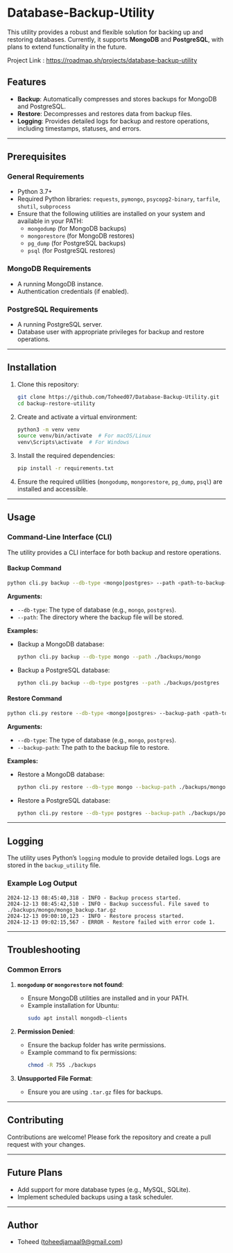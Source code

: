 # Database-Backup-Utility

This utility provides a robust and flexible solution for backing up and restoring databases. Currently, it supports **MongoDB** and **PostgreSQL**, with plans to extend functionality in the future.

Project Link : https://roadmap.sh/projects/database-backup-utility

## Features
- **Backup**: Automatically compresses and stores backups for MongoDB and PostgreSQL.
- **Restore**: Decompresses and restores data from backup files.
- **Logging**: Provides detailed logs for backup and restore operations, including timestamps, statuses, and errors.

---

## Prerequisites

### General Requirements
- Python 3.7+
- Required Python libraries: `requests`, `pymongo`, `psycopg2-binary`, `tarfile`, `shutil`, `subprocess`
- Ensure that the following utilities are installed on your system and available in your PATH:
  - `mongodump` (for MongoDB backups)
  - `mongorestore` (for MongoDB restores)
  - `pg_dump` (for PostgreSQL backups)
  - `psql` (for PostgreSQL restores)

### MongoDB Requirements
- A running MongoDB instance.
- Authentication credentials (if enabled).

### PostgreSQL Requirements
- A running PostgreSQL server.
- Database user with appropriate privileges for backup and restore operations.

---

## Installation
1. Clone this repository:
    ```bash
    git clone https://github.com/Toheed07/Database-Backup-Utility.git
    cd backup-restore-utility
    ```

2. Create and activate a virtual environment:
    ```bash
    python3 -m venv venv
    source venv/bin/activate  # For macOS/Linux
    venv\Scripts\activate  # For Windows
    ```

3. Install the required dependencies:
    ```bash
    pip install -r requirements.txt
    ```

4. Ensure the required utilities (`mongodump`, `mongorestore`, `pg_dump`, `psql`) are installed and accessible.

---

## Usage
### Command-Line Interface (CLI)
The utility provides a CLI interface for both backup and restore operations.

#### Backup Command
```bash
python cli.py backup --db-type <mongo|postgres> --path <path-to-backup-folder>
```

**Arguments:**
- `--db-type`: The type of database (e.g., `mongo`, `postgres`).
- `--path`: The directory where the backup file will be stored.

**Examples:**
- Backup a MongoDB database:
    ```bash
    python cli.py backup --db-type mongo --path ./backups/mongo
    ```
- Backup a PostgreSQL database:
    ```bash
    python cli.py backup --db-type postgres --path ./backups/postgres
    ```

#### Restore Command
```bash
python cli.py restore --db-type <mongo|postgres> --backup-path <path-to-backup-file>
```

**Arguments:**
- `--db-type`: The type of database (e.g., `mongo`, `postgres`).
- `--backup-path`: The path to the backup file to restore.

**Examples:**
- Restore a MongoDB database:
    ```bash
    python cli.py restore --db-type mongo --backup-path ./backups/mongo/mongo_backup.tar.gz
    ```
- Restore a PostgreSQL database:
    ```bash
    python cli.py restore --db-type postgres --backup-path ./backups/postgres/postgres_backup.tar.gz
    ```

---

## Logging
The utility uses Python’s `logging` module to provide detailed logs. Logs are stored in the `backup_utility` file.

### Example Log Output
```
2024-12-13 08:45:40,318 - INFO - Backup process started.
2024-12-13 08:45:42,510 - INFO - Backup successful. File saved to ./backups/mongo/mongo_backup.tar.gz
2024-12-13 09:00:10,123 - INFO - Restore process started.
2024-12-13 09:02:15,567 - ERROR - Restore failed with error code 1.
```

---

## Troubleshooting

### Common Errors
1. **`mongodump` or `mongorestore` not found**:
   - Ensure MongoDB utilities are installed and in your PATH.
   - Example installation for Ubuntu:
     ```bash
     sudo apt install mongodb-clients
     ```

2. **Permission Denied**:
   - Ensure the backup folder has write permissions.
   - Example command to fix permissions:
     ```bash
     chmod -R 755 ./backups
     ```

3. **Unsupported File Format**:
   - Ensure you are using `.tar.gz` files for backups.

---


## Contributing
Contributions are welcome! Please fork the repository and create a pull request with your changes.

---

## Future Plans
- Add support for more database types (e.g., MySQL, SQLite).
- Implement scheduled backups using a task scheduler.

---

## Author
- Toheed (toheedjamaal9@gmail.com)
